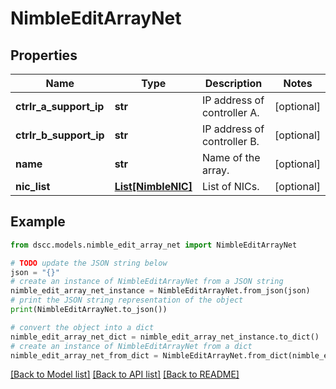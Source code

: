 # NimbleEditArrayNet


## Properties

Name | Type | Description | Notes
------------ | ------------- | ------------- | -------------
**ctrlr_a_support_ip** | **str** | IP address of controller A. | [optional] 
**ctrlr_b_support_ip** | **str** | IP address of controller B. | [optional] 
**name** | **str** | Name of the array. | [optional] 
**nic_list** | [**List[NimbleNIC]**](NimbleNIC.md) | List of NICs. | [optional] 

## Example

```python
from dscc.models.nimble_edit_array_net import NimbleEditArrayNet

# TODO update the JSON string below
json = "{}"
# create an instance of NimbleEditArrayNet from a JSON string
nimble_edit_array_net_instance = NimbleEditArrayNet.from_json(json)
# print the JSON string representation of the object
print(NimbleEditArrayNet.to_json())

# convert the object into a dict
nimble_edit_array_net_dict = nimble_edit_array_net_instance.to_dict()
# create an instance of NimbleEditArrayNet from a dict
nimble_edit_array_net_from_dict = NimbleEditArrayNet.from_dict(nimble_edit_array_net_dict)
```
[[Back to Model list]](../README.md#documentation-for-models) [[Back to API list]](../README.md#documentation-for-api-endpoints) [[Back to README]](../README.md)


